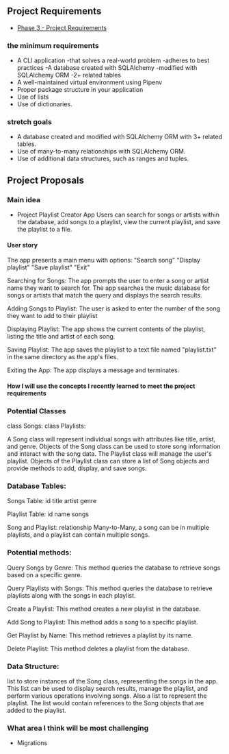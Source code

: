 ## Project Requirements

- [Phase 3 - Project Requirements](https://my.learn.co/courses/653/pages/phase-3-project-cli?module_item_id=95439)


### the minimum requirements

- A CLI application
  -that solves a real-world problem
  -adheres to best practices
-A database created with SQLAlchemy
  -modified with SQLAlchemy ORM
  -2+ related tables
- A well-maintained virtual environment using Pipenv
- Proper package structure in your application
- Use of lists
- Use of dictionaries.

### stretch goals

- A database created and modified with SQLAlchemy ORM with 3+ related tables.
- Use of many-to-many relationships with SQLAlchemy ORM.
- Use of additional data structures, such as ranges and tuples.

## Project Proposals

### Main idea 

- Project Playlist Creator App
Users can search for songs or artists within the database, add songs to a playlist, view the current playlist, and save the playlist to a file. 

#### User story
The app presents a main menu with options:
"Search song"
"Display playlist"
"Save playlist"
"Exit"

Searching for Songs:
The app prompts the user to enter a song or artist name they want to search for.
The app searches the music database for songs or artists that match the query and displays the search results.

Adding Songs to Playlist:
The user is asked to enter the number of the song they want to add to their playlist

Displaying Playlist:
The app shows the current contents of the playlist, listing the title and artist of each song.

Saving Playlist:
The app saves the playlist to a text file named "playlist.txt" in the same directory as the app's files.

Exiting the App:
The app displays a message and terminates.

#### How I will use the concepts I recently learned to meet the project requirements

### Potential Classes 

class Songs:
class Playlists:

A Song class will represent individual songs with attributes like title, artist, and genre. Objects of the Song class can be used to store song information and interact with the song data.
The Playlist class will manage the user's playlist. Objects of the Playlist class can store a list of Song objects and provide methods to add, display, and save songs.


### Database Tables:
Songs Table:
id
title
artist
genre

Playlist Table:
id
name
songs

Song and Playlist: relationship Many-to-Many, a song can be in multiple playlists, and a playlist can contain multiple songs.

### Potential methods:

Query Songs by Genre:
This method queries the database to retrieve songs based on a specific genre.

Query Playlists with Songs:
This method queries the database to retrieve playlists along with the songs in each playlist.

Create a Playlist:
This method creates a new playlist in the database.

Add Song to Playlist:
This method adds a song to a specific playlist.

Get Playlist by Name:
This method retrieves a playlist by its name.

Delete Playlist:
This method deletes a playlist from the database.

### Data Structure:
list to store instances of the Song class, representing the songs in the app. This list can be used to display search results, manage the playlist, and perform various operations involving songs.
Also a list to represent the playlist. The list would contain references to the Song objects that are added to the playlist.

### What area I think will be most challenging 

- Migrations